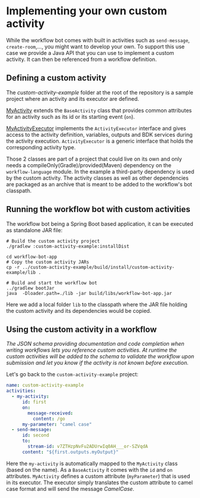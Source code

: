# Implementing your own custom activity

While the workflow bot comes with built in activities such as `send-message`, `create-room`,...,
you might want to develop your own. To support this use case we provide a Java API that you can use to implement
a custom activity.
It can then be referenced from a workflow definition.

## Defining a custom activity

The _custom-activity-example_ folder at the root of the repository is a sample project where an activity 
and its executor are defined.

[MyActivity](../custom-activity-example/src/main/java/org/acme/workflow/MyActivity.java) extends the `BaseActivity` 
class that provides common attributes for an activity such as its id or its starting event (`on`).

[MyActivityExecutor](../custom-activity-example/src/main/java/org/acme/workflow/MyActivityExecutor.java) implements the
`ActivityExecutor` interface and gives access to the activity definition, variables, outputs and BDK services during the
activity execution. `ActivityExecutor` is a generic interface that holds the corresponding activity type.

Those 2 classes are part of a project that could live on its own and only needs a compileOnly(Gradle)/provided(Maven)
dependency on the `workflow-language` module. In the example a third-party dependency is used by the custom activity.
The activity classes as well as other dependencies are packaged as an archive that is meant to be added to the 
workflow's bot classpath.

## Running the workflow bot with custom activities

The workflow bot being a Spring Boot based application, it can be executed as standalone JAR file:

```shell
# Build the custom activity project
./gradlew :custom-activity-example:installDist

cd workflow-bot-app
# Copy the custom activity JARs
cp -r ../custom-activity-example/build/install/custom-activity-example/lib .

# Build and start the workflow bot
../gradlew bootJar
java  -Dloader.path=./lib -jar build/libs/workflow-bot-app.jar
```

Here we add a local folder `lib` to the classpath where the JAR file holding the custom activity and its dependencies 
would be copied.

## Using the custom activity in a workflow

_The JSON schema providing documentation and code completion when writing workflows lets you reference custom 
activities. At runtime the custom activities will be added to the schema to validate the workflow upon submission and 
let you know if the activity is not known before execution._

Let's go back to the `custom-activity-example` project:

```yaml
name: custom-activity-example
activities:
  - my-activity:
      id: first
      on:
        message-received:
          content: /go
      my-parameter: "camel case"
  - send-message:
      id: second
      to:
        stream-id: v7ZTHzpNvFu2ADUrwIq0AH___or-SZVqdA
      content: "${first.outputs.myOutput}"
```

Here the `my-activity` is automatically mapped to the `MyActivity` class (based on the name). As a `BaseActivity` it
comes with the `id` and `on` attributes. `MyActivity` defines a custom attribute (`myParameter`) that is used in its 
executor. The executor simply translates the custom attribute to camel case format and will send the message 
_CamelCase_.
